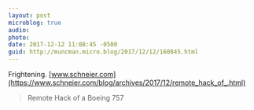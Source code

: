 ```yaml
---
layout: post
microblog: true
audio: 
photo: 
date: 2017-12-12 11:08:45 -0500
guid: http://muncman.micro.blog/2017/12/12/160845.html
---
```

Frightening. 
[www.schneier.com](https://www.schneier.com/blog/archives/2017/12/remote_hack_of_.html)

> Remote Hack of a Boeing 757
